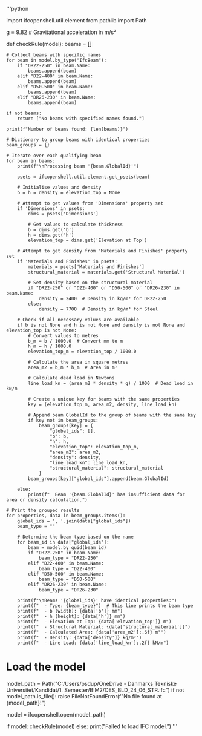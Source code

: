 '''python

import ifcopenshell.util.element
from pathlib import Path

g = 9.82  # Gravitational acceleration in m/s²

def checkRule(model):
    beams = []
    
    # Collect beams with specific names
    for beam in model.by_type("IfcBeam"):
        if "DR22-250" in beam.Name:
            beams.append(beam)
        elif "D22-400" in beam.Name:
            beams.append(beam)
        elif "D50-500" in beam.Name:
            beams.append(beam)
        elif "DR26-230" in beam.Name:
            beams.append(beam)
    
    if not beams:
        return ["No beams with specified names found."]
    
    print(f"Number of beams found: {len(beams)}")
    
    # Dictionary to group beams with identical properties
    beam_groups = {}
    
    # Iterate over each qualifying beam
    for beam in beams:
        print(f"\nProcessing beam '{beam.GlobalId}'")
        
        psets = ifcopenshell.util.element.get_psets(beam)
        
        # Initialise values and density
        b = h = density = elevation_top = None
        
        # Attempt to get values from 'Dimensions' property set
        if 'Dimensions' in psets:
            dims = psets['Dimensions']
            
            # Get values to calculate thickness
            b = dims.get('b')
            h = dims.get('h')
            elevation_top = dims.get('Elevation at Top')
            
        # Attempt to get density from 'Materials and Finishes' property set
        if 'Materials and Finishes' in psets:
            materials = psets['Materials and Finishes']
            structural_material = materials.get('Structural Material')
            
            # Set density based on the structural material
            if "DR22-250" or "D22-400" or "D50-500" or "DR26-230" in beam.Name:
                density = 2400  # Density in kg/m³ for DR22-250
            else:
                density = 7700  # Density in kg/m³ for Steel
                
        # Check if all necessary values are available
        if b is not None and h is not None and density is not None and elevation_top is not None:
            # Convert values to metres
            b_m = b / 1000.0  # Convert mm to m
            h_m = h / 1000.0
            elevation_top_m = elevation_top / 1000.0
            
            # Calculate the area in square metres
            area_m2 = b_m * h_m  # Area in m²
            
            # Calculate dead load in Newtons
            line_load_kn = (area_m2 * density * g) / 1000  # Dead load in kN/m
            
            # Create a unique key for beams with the same properties
            key = (elevation_top_m, area_m2, density, line_load_kn)
            
            # Append beam GlobalId to the group of beams with the same key
            if key not in beam_groups:
                beam_groups[key] = {
                    "global_ids": [],
                    "b": b,
                    "h": h,
                    "elevation_top": elevation_top_m,
                    "area_m2": area_m2,
                    "density": density,
                    "line_load_kn": line_load_kn,
                    "structural_material": structural_material
                }
            beam_groups[key]["global_ids"].append(beam.GlobalId)
        
        else:
            print(f"  Beam '{beam.GlobalId}' has insufficient data for area or density calculation.")
    
    # Print the grouped results
    for properties, data in beam_groups.items():
        global_ids = ', '.join(data["global_ids"])
        beam_type = ""
        
        # Determine the beam type based on the name
        for beam_id in data["global_ids"]:
            beam = model.by_guid(beam_id)
            if "DR22-250" in beam.Name:
                beam_type = "DR22-250"
            elif "D22-400" in beam.Name:
                beam_type = "D22-400"
            elif "D50-500" in beam.Name:
                beam_type = "D50-500"
            elif "DR26-230" in beam.Name:
                beam_type = "DR26-230"
        
        print(f"\nBeams '{global_ids}' have identical properties:")
        print(f"  - Type: {beam_type}")  # This line prints the beam type
        print(f"  - b (width): {data['b']} mm")
        print(f"  - h (height): {data['h']} mm")
        print(f"  - Elevation at Top: {data['elevation_top']} m")
        print(f"  - Structural Material: {data['structural_material']}")
        print(f"  - Calculated Area: {data['area_m2']:.6f} m²")
        print(f"  - Density: {data['density']} kg/m³")
        print(f"  - Line Load: {data['line_load_kn']:.2f} kN/m")

# Load the model
model_path = Path("C:/Users/psdup/OneDrive - Danmarks Tekniske Universitet/Kandidat/1. Semester/BIM2/CES_BLD_24_06_STR.ifc")
if not model_path.is_file():
    raise FileNotFoundError(f"No file found at {model_path}!")

model = ifcopenshell.open(model_path)

if model:
    checkRule(model)
else:
    print("Failed to load IFC model.")
'''
